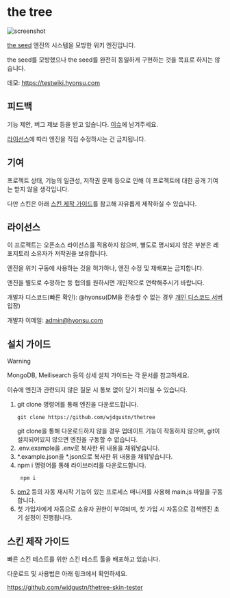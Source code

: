 # the tree
![screenshot](https://github.com/wjdgustn/thetree/blob/master/.github/images/screenshot.png?raw=true)

[the seed](https://theseed.io) 엔진의 시스템을 모방한 위키 엔진입니다.

the seed를 모방했으나 the seed를 완전히 동일하게 구현하는 것을 목표로 하지는 않습니다.

데모: https://testwiki.hyonsu.com

## 피드백
기능 제안, 버그 제보 등을 받고 있습니다. [이슈](https://github.com/wjdgustn/thetree/issues)에 남겨주세요.

[라이선스](#라이선스)에 따라 엔진을 직접 수정하시는 건 금지됩니다.

## 기여
프로젝트 상태, 기능의 일관성, 저작권 문제 등으로 인해 이 프로젝트에 대한 공개 기여는 받지 않을 생각입니다.

다만 스킨은 아래 [스킨 제작 가이드](#스킨-제작-가이드)를 참고해 자유롭게 제작하실 수 있습니다.

## 라이선스
이 프로젝트는 오픈소스 라이선스를 적용하지 않으며, 별도로 명시되지 않은 부분은 레포지토리 소유자가 저작권을 보유합니다.

엔진을 위키 구동에 사용하는 것을 허가하나, 엔진 수정 및 재배포는 금지합니다.

엔진을 별도로 수정하는 등 협의를 원하시면 개인적으로 연락해주시기 바랍니다.

개발자 디스코드(빠른 확인): @hyonsu(DM을 전송할 수 없는 경우 [개인 디스코드 서버](https://discord.gg/z7pk8pWhD7) 입장)

개발자 이메일: admin@hyonsu.com

## 설치 가이드
> [!WARNING]
> MongoDB, Meilisearch 등의 상세 설치 가이드는 각 문서를 참고하세요.
> 
> 이슈에 엔진과 관련되지 않은 질문 시 통보 없이 닫기 처리될 수 있습니다.
1. git clone 명령어를 통해 엔진을 다운로드합니다.
   ```shell
   git clone https://github.com/wjdgustn/thetree
   ```
   git clone을 통해 다운로드하지 않을 경우 업데이트 기능이 작동하지 않으며, git이 설치되어있지 않으면 엔진을 구동할 수 없습니다.
1. .env.example을 .env로 복사한 뒤 내용을 채워넣습니다.
1. *.example.json을 *.json으로 복사한 뒤 내용을 채워넣습니다.
1. npm i 명령어를 통해 라이브러리를 다운로드합니다.
   ```shell
    npm i
   ```
1. [pm2](https://www.npmjs.com/package/pm2) 등의 자동 재시작 기능이 있는 프로세스 매니저를 사용해 main.js 파일을 구동합니다.
1. 첫 가입자에게 자동으로 소유자 권한이 부여되며, 첫 가입 시 자동으로 검색엔진 초기 설정이 진행됩니다.

## 스킨 제작 가이드
빠른 스킨 테스트를 위한 스킨 테스트 툴을 배포하고 있습니다.

다운로드 및 사용법은 아래 링크에서 확인하세요.

https://github.com/wjdgustn/thetree-skin-tester